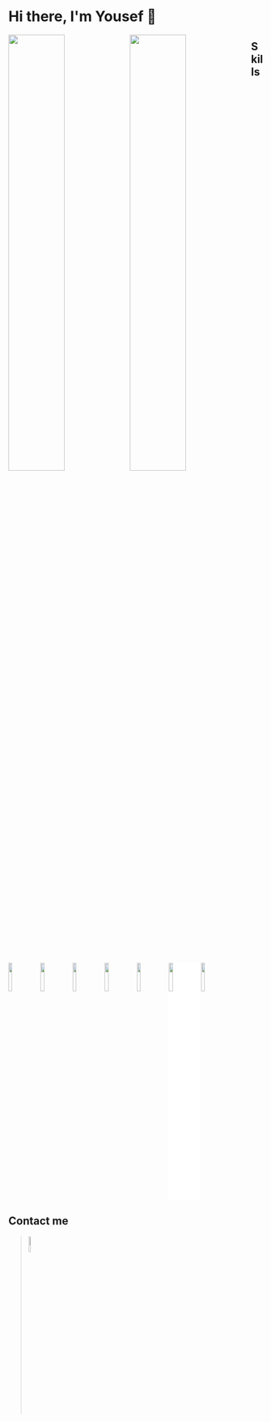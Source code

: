 # Hi there, I'm Yousef 👋

<img align="left" width="47%" src="https://github-readme-stats.vercel.app/api?username=yousefqandeel&theme=highcontrast&show_icons=true"/>
<img align="left" width="47%"  src="https://github-readme-stats.vercel.app/api/top-langs/?username=yousefqandeel&theme=buefy&layout=compact"/>

## Skills
<p allign="center">
<img align="left" width="12%" src="https://icongr.am/devicon/csharp-original.svg?size=128&color=currentColor"/>
<img align="left" width="12%" src="https://icongr.am/devicon/html5-original.svg?size=128&color=currentColor"/>
<img align="left" width="12%" src="https://icongr.am/devicon/css3-original.svg?size=128&color=currentColor"/>
<img align="left" width="12%" src="https://icongr.am/devicon/javascript-original.svg?size=128&color=currentColor"/>
<img align="left" width="12%" src="https://encrypted-tbn0.gstatic.com/images?q=tbn:ANd9GcRL3uFEyeveell3N2QYYeBc_cXjMHprzY26bg&usqp=CAU"/>
<img align="left" width="12%" style="background-color:white" src="https://icongr.am/devicon/bootstrap-plain-wordmark.svg?size=128&color=currentColor"/>
<img align="center" width="12%" src="https://img.icons8.com/external-flat-juicy-fish/344/external-sql-coding-and-development-flat-flat-juicy-fish.png"/>
</p>

<p allign="center">

## Contact me
> [<img width="9%" src="https://img.icons8.com/color/344/linkedin.png"/>](https://www.linkedin.com/in/yousef-qandeel/)

</p>
